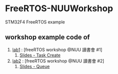 # FreeRTOS-NUUWorkshop
STM32F4 FreeRTOS example

## workshop example code of
1. [lab1](lab1/) : [freeRTOS workshop @NUU 讀書會 #1]
   1. [Slides - Task Create](https://www.slideshare.net/ssuser7bffc6/free-rtos-workshop1nuu)
1. [lab2](lab2/) : [freeRTOS workshop @NUU 讀書會 #2]
   1. [Slides - Queue](https://www.slideshare.net/ssuser7bffc6/free-rtos-workshop-2-nuu)
